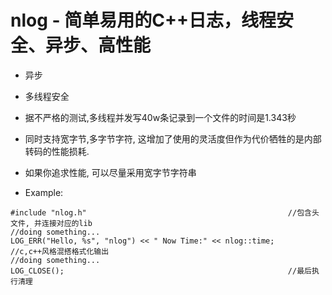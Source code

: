 # nlog - 简单易用的C++日志，线程安全、异步、高性能

* 异步
* 多线程安全
* 据不严格的测试,多线程并发写40w条记录到一个文件的时间是1.343秒
* 同时支持宽字节,多字节字符, 这增加了使用的灵活度但作为代价牺牲的是内部转码的性能损耗.
* 如果你追求性能, 可以尽量采用宽字节字符串

* Example:
```
#include "nlog.h"                                             //包含头文件, 并连接对应的lib
//doing something... 
LOG_ERR("Hello, %s", "nlog") << " Now Time:" << nlog::time;   //c,c++风格混搭格式化输出
//doing something... 
LOG_CLOSE();                                                  //最后执行清理
```